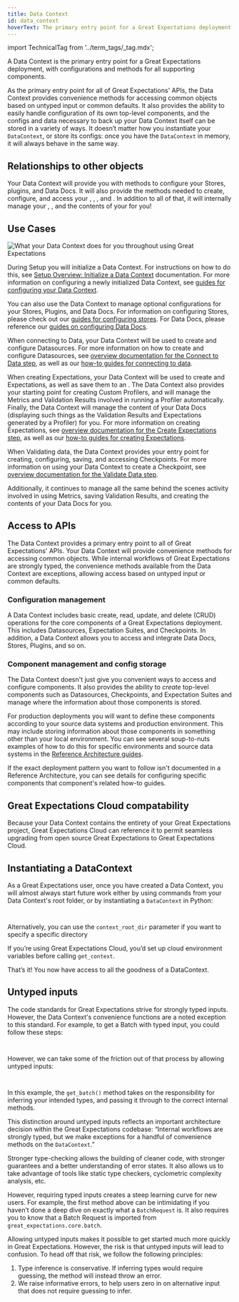 ```yaml
---
title: Data Context
id: data_context
hoverText: The primary entry point for a Great Expectations deployment, with configurations and methods for all supporting components.
---
```


import TechnicalTag from '../term_tags/_tag.mdx';

A Data Context is the primary entry point for a Great Expectations deployment, with configurations and methods for all supporting components.

As the primary entry point for all of Great Expectations' APIs, the Data Context provides convenience methods for accessing common objects based on untyped input or common defaults.  It also provides the ability to easily handle configuration of its own top-level components, and the configs and data necessary to back up your Data Context itself can be stored in a variety of ways.  It doesn’t matter how you instantiate your `DataContext`, or store its configs: once you have the `DataContext` in memory, it will always behave in the same way.

## Relationships to other objects

Your Data Context will provide you with methods to configure your Stores, plugins, and Data Docs.  It will also provide the methods needed to create, configure, and access your <TechnicalTag relative="../" tag="datasource" text="Datasources" />, <TechnicalTag relative="../" tag="expectation" text="Expectations" />, <TechnicalTag relative="../" tag="profiler" text="Profilers" />, and <TechnicalTag relative="../" tag="checkpoint" text="Checkpoints" />.  In addition to all of that, it will internally manage your <TechnicalTag relative="../" tag="metric" text="Metrics" />, <TechnicalTag relative="../" tag="validation_result" text="Validation Results" />, and the contents of your <TechnicalTag relative="../" tag="data_docs" text="Data Docs" /> for you!

## Use Cases

![What your Data Context does for you throughout using Great Expectations](../guides/images/overview_illustrations/data_context_does_for_you.png)

During Setup you will initialize a Data Context.  For instructions on how to do this, see [Setup Overview: Initialize a Data Context](../guides/setup/setup_overview.md#3-initialize-a-data-context) documentation. For more information on configuring a newly initialized Data Context, see [guides for configuring your Data Context](../guides/setup/index.md#data-contexts).

You can also use the Data Context to manage optional configurations for your Stores, Plugins, and Data Docs.  For information on configuring Stores, please check out our [guides for configuring stores](../guides/setup/index.md#stores). For Data Docs, please reference our [guides on configuring Data Docs](../guides/setup/index.md#data-docs).

When connecting to Data, your Data Context will be used to create and configure Datasources.  For more information on how to create and configure Datasources, see [overview documentation for the Connect to Data step](../guides/connecting_to_your_data/connect_to_data_overview.md), as well as our [how-to guides for connecting to data](../guides/connecting_to_your_data/index.md).

When creating Expectations, your Data Context will be used to create <TechnicalTag relative="../" tag="expectation_suite" text="Expectation Suites" /> and Expectations, as well as save them to an <TechnicalTag relative="../" tag="expectation_store" text="Expectations Store" />.  The Data Context also provides your starting point for creating Custom Profilers, and will manage the Metrics and Validation Results involved in running a Profiler automatically.  Finally, the Data Context will manage the content of your Data Docs (displaying such things as the Validation Results and Expectations generated by a Profiler) for you.  For more information on creating Expectations, see [overview documentation for the Create Expectations step](../guides/expectations/create_expectations_overview.md), as well as our [how-to guides for creating Expectations](../guides/expectations/index.md). 

When Validating data, the Data Context provides your entry point for creating, configuring, saving, and accessing Checkpoints.  For more information on using your Data Context to create a Checkpoint, see [overview documentation for the Validate Data step](../guides/validation/validate_data_overview.md).

Additionally, it continues to manage all the same behind the scenes activity involved in using Metrics, saving Validation Results, and creating the contents of your Data Docs for you. 

## Access to APIs

The Data Context provides a primary entry point to all of Great Expectations' APIs.  Your Data Context will provide convenience methods for accessing common objects.  While internal workflows of Great Expectations are strongly typed, the convenience methods available from the Data Context are exceptions, allowing access based on untyped input or common defaults.

### Configuration management

A Data Context includes basic create, read, update, and delete (CRUD) operations for the core components of a Great Expectations deployment. This includes Datasources, Expectation Suites, and Checkpoints. In addition, a Data Context allows you to access and integrate Data Docs, Stores, Plugins, and so on.

### Component management and config storage

The Data Context doesn't just give you convenient ways to access and configure components.  It also provides the ability to *create* top-level components such as Datasources, Checkpoints, and Expectation Suites and manage where the information about those components is stored.  

For production deployments you will want to define these components according to your source data systems and production environment.  This may include storing information about those components in something other than your local environment.  You can see several soup-to-nuts examples of how to do this for specific environments and source data systems in the [Reference Architecture guides](../deployment_patterns/index.md).

If the exact deployment pattern you want to follow isn't documented in a Reference Architecture, you can see details for configuring specific components that component's related how-to guides.

## Great Expectations Cloud compatability

Because your Data Context contains the entirety of your Great Expectations project, Great Expectations Cloud can reference it to permit seamless upgrading from open source Great Expectations to Great Expectations Cloud.

## Instantiating a DataContext

As a Great Expectations user, once you have created a Data Context, you will almost always start future work either by using <TechnicalTag relative="../" tag="cli" text="CLI" /> commands from your Data Context's root folder, or by instantiating a `DataContext` in Python:

```python title="Import Great Expectations" name="tests/integration/docusaurus/connecting_to_your_data/filesystem/pandas_yaml_example.py import gx"
```

```python name="tests/integration/docusaurus/connecting_to_your_data/filesystem/pandas_yaml_example.py get_context"
```

Alternatively, you can use the `context_root_dir` parameter if you want to specify a specific directory

If you’re using Great Expectations Cloud, you’d set up cloud environment variables before calling `get_context`.

That’s it! You now have access to all the goodness of a DataContext.

## Untyped inputs

The code standards for Great Expectations strive for strongly typed inputs.  However, the Data Context's convenience functions are a noted exception to this standard.  For example, to get a Batch with typed input, you could follow these steps:


```python name="tests/integration/docusaurus/connecting_to_your_data/filesystem/pandas_yaml_example.py import BatchRequest"
```

```python name="tests/integration/docusaurus/connecting_to_your_data/filesystem/pandas_yaml_example.py context.get_batch with batch request"
```

However, we can take some of the friction out of that process by allowing untyped inputs:

```python name="tests/integration/docusaurus/connecting_to_your_data/filesystem/pandas_yaml_example.py context.get_batch with parameters data_asset_name"
```

```python name="tests/integration/docusaurus/connecting_to_your_data/filesystem/pandas_yaml_example.py context.get_batch with parameters"
```

In this example, the `get_batch()` method takes on the responsibility for inferring your intended types, and passing it through to the correct internal methods.

This distinction around untyped inputs reflects an important architecture decision within the Great Expectations codebase: “Internal workflows are strongly typed, but we make exceptions for a handful of convenience methods on the `DataContext`.”

Stronger type-checking allows the building of cleaner code, with stronger guarantees and a better understanding of error states. It also allows us to take advantage of tools like static type checkers, cyclometric complexity analysis, etc.

However, requiring typed inputs creates a steep learning curve for new users. For example, the first method above can be intimidating if you haven’t done a deep dive on exactly what a `BatchRequest` is. It also requires you to know that a Batch Request is imported from `great_expectations.core.batch`.

Allowing untyped inputs makes it possible to get started much more quickly in Great Expectations. However, the risk is that untyped inputs will lead to confusion. To head off that risk, we follow the following principles:
1. Type inference is conservative. If inferring types would require guessing, the method will instead throw an error.
2. We raise informative errors, to help users zero in on alternative input that does not require guessing to infer.
